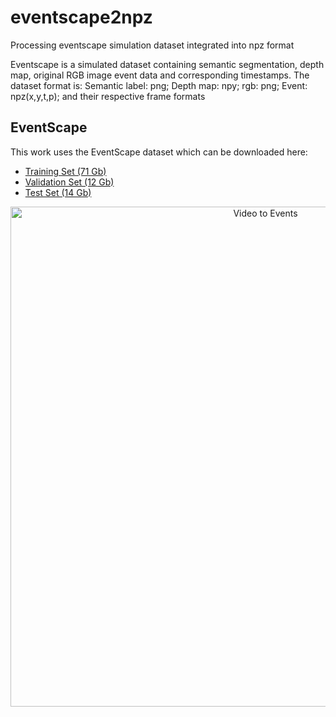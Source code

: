 # eventscape2npz
Processing eventscape simulation dataset integrated into npz format

Eventscape is a simulated dataset containing semantic segmentation, depth map, original RGB image event data and corresponding timestamps.
The dataset format is:
Semantic label: png;
Depth map: npy;
rgb: png;
Event: npz(x,y,t,p);
and their respective frame formats

## EventScape

This work uses the EventScape dataset which can be downloaded here:

* [Training Set (71 Gb)](http://rpg.ifi.uzh.ch/data/RAM_Net/dataset/Town01-03_train.zip)
* [Validation Set (12 Gb)](http://rpg.ifi.uzh.ch/data/RAM_Net/dataset/Town05_val.zip)
* [Test Set (14 Gb)](http://rpg.ifi.uzh.ch/data/RAM_Net/dataset/Town05_test.zip)


<p align="center">
    <img src="doc/event_scape_s01_preview_w.gif" alt="Video to Events" width="800"/>
</p>


